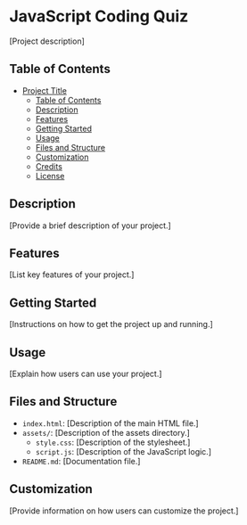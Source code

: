 # JavaScript Coding Quiz

[Project description]

## Table of Contents

- [Project Title](#project-title)
  - [Table of Contents](#table-of-contents)
  - [Description](#description)
  - [Features](#features)
  - [Getting Started](#getting-started)
  - [Usage](#usage)
  - [Files and Structure](#files-and-structure)
  - [Customization](#customization)
  - [Credits](#credits)
  - [License](#license)

## Description

[Provide a brief description of your project.]

## Features

[List key features of your project.]

## Getting Started

[Instructions on how to get the project up and running.]

## Usage

[Explain how users can use your project.]

## Files and Structure

- `index.html`: [Description of the main HTML file.]
- `assets/`: [Description of the assets directory.]
  - `style.css`: [Description of the stylesheet.]
  - `script.js`: [Description of the JavaScript logic.]
- `README.md`: [Documentation file.]

## Customization

[Provide information on how users can customize the project.]

